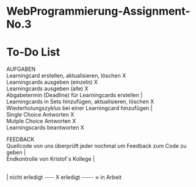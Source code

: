 # WebProgrammierung-Assignment-No.3

# To-Do List

AUFGABEN </br>
Learningcard erstellen, aktualisieren, löschen                            X </br>
Learningcards ausgeben (einzeln)                                          X </br>
Learningcards ausgeben (alle)                                             X </br>
Abgabetermin (Deadline) für Learningcards erstellen                       | </br>
Learningcards in Sets hinzufügen, aktualisieren, löschen                  X </br>
Wiederholungszyklus bei einer Learningcard hinzufügen                     | </br>
Single Choice Antworten                                                   X </br>
Mutple Choice Antworten                                                   X </br>
Learningscards beantworten                                                X </br>

FEEDBACK </br>
Quellcode von uns überprüft jeder nochmal um Feedback zum Code zu geben   | </br> 
Endkontrolle von Kristof´s Kollege                                        |

</br>
| nicht erledigt ---- X erledigt ----- ≈ in Arbeit


